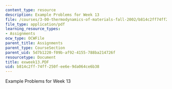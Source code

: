 ```yaml
---
content_type: resource
description: Example Problems for Week 13
file: /courses/3-00-thermodynamics-of-materials-fall-2002/b814c2ff74ff250fee6e9da064ce6b38_exweek13.PDF
file_type: application/pdf
learning_resource_types:
- Assignments
ocw_type: OCWFile
parent_title: Assignments
parent_type: CourseSection
parent_uid: 5d7b1220-f09b-af92-4155-788ba214726f
resourcetype: Document
title: exweek13.PDF
uid: b814c2ff-74ff-250f-ee6e-9da064ce6b38
---
```

Example Problems for Week 13


